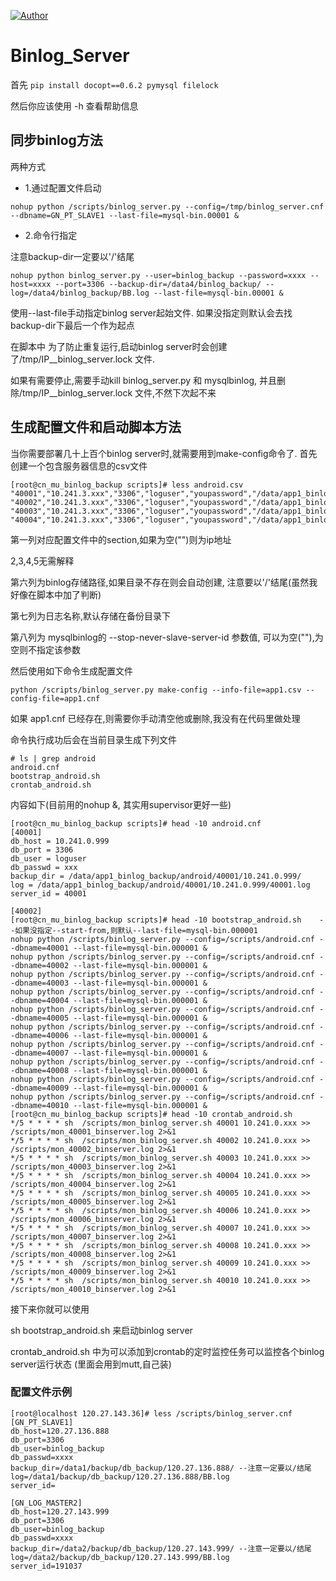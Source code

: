 [![Author](https://img.shields.io/badge/author-Fan()-blue.svg?style=flat)](http://fuxkdb.com/)

# Binlog_Server
首先
`pip install docopt==0.6.2 pymysql filelock`

然后你应该使用 -h 查看帮助信息

## 同步binlog方法
两种方式

- 1.通过配置文件启动
```
nohup python /scripts/binlog_server.py --config=/tmp/binlog_server.cnf --dbname=GN_PT_SLAVE1 --last-file=mysql-bin.00001 &
```
- 2.命令行指定

注意backup-dir一定要以'/'结尾
```
nohup python binlog_server.py --user=binlog_backup --password=xxxx --host=xxxx --port=3306 --backup-dir=/data4/binlog_backup/ --log=/data4/binlog_backup/BB.log --last-file=mysql-bin.00001 &
```
使用--last-file手动指定binlog server起始文件. 如果没指定则默认会去找backup-dir下最后一个作为起点

在脚本中 为了防止重复运行,启动binlog server时会创建了/tmp/IP__binlog_server.lock 文件.

如果有需要停止,需要手动kill binlog_server.py 和 mysqlbinlog, 并且删除/tmp/IP__binlog_server.lock 文件,不然下次起不来

## 生成配置文件和启动脚本方法

当你需要部署几十上百个binlog server时,就需要用到make-config命令了.
首先创建一个包含服务器信息的csv文件
```
[root@cn_mu_binlog_backup scripts]# less android.csv 
"40001","10.241.3.xxx","3306","loguser","youpassword","/data/app1_binlog_backup/android/40001/","40001.log","40001"
"40002","10.241.3.xxx","3306","loguser","youpassword","/data/app1_binlog_backup/android/40002/","40002.log","40002"
"40003","10.241.3.xxx","3306","loguser","youpassword","/data/app1_binlog_backup/android/40003/","40003.log","40003"
"40004","10.241.3.xxx","3306","loguser","youpassword","/data/app1_binlog_backup/android/40004/","40004.log","40004"
```
第一列对应配置文件中的section,如果为空("")则为ip地址

2,3,4,5无需解释

第六列为binlog存储路径,如果目录不存在则会自动创建, 注意要以'/'结尾(虽然我好像在脚本中加了判断)

第七列为日志名称,默认存储在备份目录下

第八列为 mysqlbinlog的 --stop-never-slave-server-id 参数值, 可以为空(""),为空则不指定该参数

然后使用如下命令生成配置文件
```
python /scripts/binlog_server.py make-config --info-file=app1.csv --config-file=app1.cnf
```
如果 app1.cnf 已经存在,则需要你手动清空他或删除,我没有在代码里做处理

命令执行成功后会在当前目录生成下列文件
```
# ls | grep android
android.cnf
bootstrap_android.sh
crontab_android.sh
```

内容如下(目前用的nohup &, 其实用supervisor更好一些)
```
[root@cn_mu_binlog_backup scripts]# head -10 android.cnf 
[40001]
db_host = 10.241.0.999
db_port = 3306
db_user = loguser
db_passwd = xxx
backup_dir = /data/app1_binlog_backup/android/40001/10.241.0.999/
log = /data/app1_binlog_backup/android/40001/10.241.0.999/40001.log
server_id = 40001

[40002]
[root@cn_mu_binlog_backup scripts]# head -10 bootstrap_android.sh    --如果没指定--start-from,则默认--last-file=mysql-bin.000001
nohup python /scripts/binlog_server.py --config=/scripts/android.cnf --dbname=40001 --last-file=mysql-bin.000001 &
nohup python /scripts/binlog_server.py --config=/scripts/android.cnf --dbname=40002 --last-file=mysql-bin.000001 &
nohup python /scripts/binlog_server.py --config=/scripts/android.cnf --dbname=40003 --last-file=mysql-bin.000001 &
nohup python /scripts/binlog_server.py --config=/scripts/android.cnf --dbname=40004 --last-file=mysql-bin.000001 &
nohup python /scripts/binlog_server.py --config=/scripts/android.cnf --dbname=40005 --last-file=mysql-bin.000001 &
nohup python /scripts/binlog_server.py --config=/scripts/android.cnf --dbname=40006 --last-file=mysql-bin.000001 &
nohup python /scripts/binlog_server.py --config=/scripts/android.cnf --dbname=40007 --last-file=mysql-bin.000001 &
nohup python /scripts/binlog_server.py --config=/scripts/android.cnf --dbname=40008 --last-file=mysql-bin.000001 &
nohup python /scripts/binlog_server.py --config=/scripts/android.cnf --dbname=40009 --last-file=mysql-bin.000001 &
nohup python /scripts/binlog_server.py --config=/scripts/android.cnf --dbname=40010 --last-file=mysql-bin.000001 &
[root@cn_mu_binlog_backup scripts]# head -10 crontab_android.sh
*/5 * * * * sh  /scripts/mon_binlog_server.sh 40001 10.241.0.xxx >> /scripts/mon_40001_binserver.log 2>&1
*/5 * * * * sh  /scripts/mon_binlog_server.sh 40002 10.241.0.xxx >> /scripts/mon_40002_binserver.log 2>&1
*/5 * * * * sh  /scripts/mon_binlog_server.sh 40003 10.241.0.xxx >> /scripts/mon_40003_binserver.log 2>&1
*/5 * * * * sh  /scripts/mon_binlog_server.sh 40004 10.241.0.xxx >> /scripts/mon_40004_binserver.log 2>&1
*/5 * * * * sh  /scripts/mon_binlog_server.sh 40005 10.241.0.xxx >> /scripts/mon_40005_binserver.log 2>&1
*/5 * * * * sh  /scripts/mon_binlog_server.sh 40006 10.241.0.xxx >> /scripts/mon_40006_binserver.log 2>&1
*/5 * * * * sh  /scripts/mon_binlog_server.sh 40007 10.241.0.xxx >> /scripts/mon_40007_binserver.log 2>&1
*/5 * * * * sh  /scripts/mon_binlog_server.sh 40008 10.241.0.xxx >> /scripts/mon_40008_binserver.log 2>&1
*/5 * * * * sh  /scripts/mon_binlog_server.sh 40009 10.241.0.xxx >> /scripts/mon_40009_binserver.log 2>&1
*/5 * * * * sh  /scripts/mon_binlog_server.sh 40010 10.241.0.xxx >> /scripts/mon_40010_binserver.log 2>&1
```

接下来你就可以使用

sh bootstrap_android.sh 来启动binlog server

crontab_android.sh 中为可以添加到crontab的定时监控任务可以监控各个binlog server运行状态 (里面会用到mutt,自己装)

### 配置文件示例
```
[root@localhost 120.27.143.36]# less /scripts/binlog_server.cnf 
[GN_PT_SLAVE1]
db_host=120.27.136.888
db_port=3306
db_user=binlog_backup
db_passwd=xxxx
backup_dir=/data1/backup/db_backup/120.27.136.888/ --注意一定要以/结尾
log=/data1/backup/db_backup/120.27.136.888/BB.log
server_id=

[GN_LOG_MASTER2]
db_host=120.27.143.999
db_port=3306
db_user=binlog_backup
db_passwd=xxxx
backup_dir=/data2/backup/db_backup/120.27.143.999/ --注意一定要以/结尾
log=/data2/backup/db_backup/120.27.143.999/BB.log
server_id=191037
```

